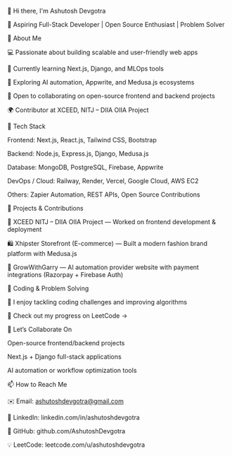 👋 Hi there, I'm Ashutosh Devgotra

🚀 Aspiring Full-Stack Developer | Open Source Enthusiast | Problem Solver

👀 About Me

💻 Passionate about building scalable and user-friendly web apps

🌱 Currently learning Next.js, Django, and MLOps tools

🧩 Exploring AI automation, Appwrite, and Medusa.js ecosystems

💬 Open to collaborating on open-source frontend and backend projects

🌍 Contributor at XCEED, NITJ – DIIA OIIA Project

🧠 Tech Stack

Frontend: Next.js, React.js, Tailwind CSS, Bootstrap

Backend: Node.js, Express.js, Django, Medusa.js

Database: MongoDB, PostgreSQL, Firebase, Appwrite

DevOps / Cloud: Railway, Render, Vercel, Google Cloud, AWS EC2

Others: Zapier Automation, REST APIs, Open Source Contributions

💼 Projects & Contributions

🏫 XCEED NITJ – DIIA OIIA Project — Worked on frontend development & deployment

🛍️ Xhipster Storefront (E-commerce) — Built a modern fashion brand platform with Medusa.js

🔐 GrowWithGarry — AI automation provider website with payment integrations (Razorpay + Firebase Auth)

🧩 Coding & Problem Solving

🧠 I enjoy tackling coding challenges and improving algorithms

🧮 Check out my progress on LeetCode →

💞️ Let’s Collaborate On

Open-source frontend/backend projects

Next.js + Django full-stack applications

AI automation or workflow optimization tools

📫 How to Reach Me

✉️ Email: ashutoshdevgotra@gmail.com

💼 LinkedIn: linkedin.com/in/ashutoshdevgotra

🐙 GitHub: github.com/AshutoshDevgotra

💡 LeetCode: leetcode.com/u/ashutoshdevgotra
